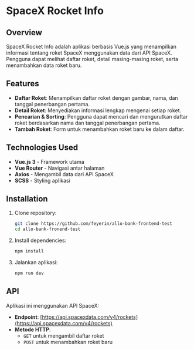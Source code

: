 # SpaceX Rocket Info

## Overview
SpaceX Rocket Info adalah aplikasi berbasis Vue.js yang menampilkan informasi tentang roket SpaceX menggunakan data dari API SpaceX. Pengguna dapat melihat daftar roket, detail masing-masing roket, serta menambahkan data roket baru.

## Features
- **Daftar Roket**: Menampilkan daftar roket dengan gambar, nama, dan tanggal penerbangan pertama.
- **Detail Roket**: Menyediakan informasi lengkap mengenai setiap roket.
- **Pencarian & Sorting**: Pengguna dapat mencari dan mengurutkan daftar roket berdasarkan nama dan tanggal penerbangan pertama.
- **Tambah Roket**: Form untuk menambahkan roket baru ke dalam daftar.

## Technologies Used
- **Vue.js 3** - Framework utama
- **Vue Router** - Navigasi antar halaman
- **Axios** - Mengambil data dari API SpaceX
- **SCSS** - Styling aplikasi

## Installation
1. Clone repository:
   ```sh
   git clone https://github.com/feyerin/allo-bank-frontend-test
   cd allo-bank-fronend-test
   ```

2. Install dependencies:
   ```sh
   npm install
   ```

3. Jalankan aplikasi:
   ```sh
   npm run dev
   ```

## API
Aplikasi ini menggunakan API SpaceX:
- **Endpoint**: [https://api.spacexdata.com/v4/rockets](https://api.spacexdata.com/v4/rockets)
- **Metode HTTP**:
  - `GET` untuk mengambil daftar roket
  - `POST` untuk menambahkan roket baru

